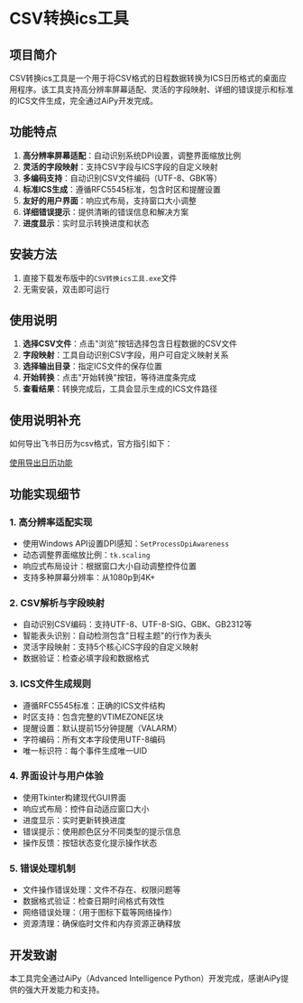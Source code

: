 # CSV转换ics工具

## 项目简介
CSV转换ics工具是一个用于将CSV格式的日程数据转换为ICS日历格式的桌面应用程序。该工具支持高分辨率屏幕适配、灵活的字段映射、详细的错误提示和标准的ICS文件生成，完全通过AiPy开发完成。

## 功能特点
1. **高分辨率屏幕适配**：自动识别系统DPI设置，调整界面缩放比例
2. **灵活的字段映射**：支持CSV字段与ICS字段的自定义映射
3. **多编码支持**：自动识别CSV文件编码（UTF-8、GBK等）
4. **标准ICS生成**：遵循RFC5545标准，包含时区和提醒设置
5. **友好的用户界面**：响应式布局，支持窗口大小调整
6. **详细错误提示**：提供清晰的错误信息和解决方案
7. **进度显示**：实时显示转换进度和状态

## 安装方法
1. 直接下载发布版中的`CSV转换ics工具.exe`文件
2. 无需安装，双击即可运行

## 使用说明
1. **选择CSV文件**：点击"浏览"按钮选择包含日程数据的CSV文件
2. **字段映射**：工具自动识别CSV字段，用户可自定义映射关系
3. **选择输出目录**：指定ICS文件的保存位置
4. **开始转换**：点击"开始转换"按钮，等待进度条完成
5. **查看结果**：转换完成后，工具会显示生成的ICS文件路径


## 使用说明补充
如何导出飞书日历为csv格式，官方指引如下：


[使用导出日历功能](https://www.feishu.cn/hc/zh-CN/articles/392224950851-%E4%BD%BF%E7%94%A8%E5%AF%BC%E5%87%BA%E6%97%A5%E5%8E%86%E5%8A%9F%E8%83%BD)


## 功能实现细节

### 1. 高分辨率适配实现
- 使用Windows API设置DPI感知：`SetProcessDpiAwareness`
- 动态调整界面缩放比例：`tk.scaling`
- 响应式布局设计：根据窗口大小自动调整控件位置
- 支持多种屏幕分辨率：从1080p到4K+

### 2. CSV解析与字段映射
- 自动识别CSV编码：支持UTF-8、UTF-8-SIG、GBK、GB2312等
- 智能表头识别：自动检测包含"日程主题"的行作为表头
- 灵活字段映射：支持5个核心ICS字段的自定义映射
- 数据验证：检查必填字段和数据格式

### 3. ICS文件生成规则
- 遵循RFC5545标准：正确的ICS文件结构
- 时区支持：包含完整的VTIMEZONE区块
- 提醒设置：默认提前15分钟提醒（VALARM）
- 字符编码：所有文本字段使用UTF-8编码
- 唯一标识符：每个事件生成唯一UID

### 4. 界面设计与用户体验
- 使用Tkinter构建现代GUI界面
- 响应式布局：控件自动适应窗口大小
- 进度显示：实时更新转换进度
- 错误提示：使用颜色区分不同类型的提示信息
- 操作反馈：按钮状态变化提示操作状态

### 5. 错误处理机制
- 文件操作错误处理：文件不存在、权限问题等
- 数据格式验证：检查日期时间格式有效性
- 网络错误处理：（用于图标下载等网络操作）
- 资源清理：确保临时文件和内存资源正确释放

## 开发致谢
本工具完全通过AiPy（Advanced Intelligence Python）开发完成，感谢AiPy提供的强大开发能力和支持。

